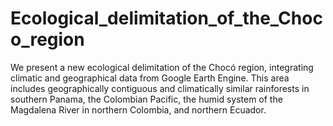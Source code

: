 # Ecological_delimitation_of_the_Choco_region
We present a new ecological delimitation of the Chocó region, integrating climatic and geographical data from  Google Earth Engine. This area includes geographically contiguous and climatically similar rainforests in southern Panama, the Colombian Pacific, the humid system of the Magdalena River in northern Colombia, and northern Ecuador.
